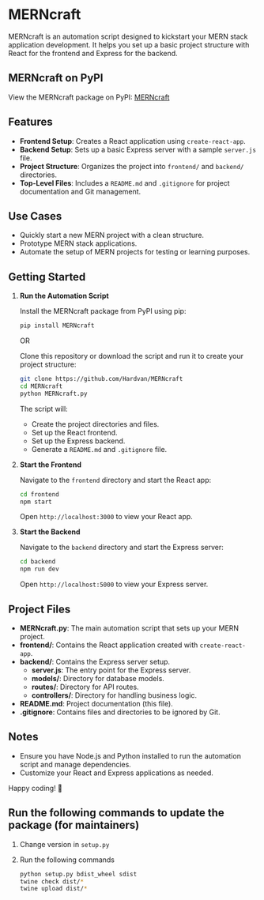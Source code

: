 # MERNcraft

MERNcraft is an automation script designed to kickstart your MERN stack application development. It helps you set up a basic project structure with React for the frontend and Express for the backend.

## MERNcraft on PyPI

View the MERNcraft package on PyPI: [MERNcraft](https://pypi.org/project/MERNcraft/)

## Features

- **Frontend Setup**: Creates a React application using `create-react-app`.
- **Backend Setup**: Sets up a basic Express server with a sample `server.js` file.
- **Project Structure**: Organizes the project into `frontend/` and `backend/` directories.
- **Top-Level Files**: Includes a `README.md` and `.gitignore` for project documentation and Git management.

## Use Cases

- Quickly start a new MERN project with a clean structure.
- Prototype MERN stack applications.
- Automate the setup of MERN projects for testing or learning purposes.

## Getting Started

1. **Run the Automation Script**

   Install the MERNcraft package from PyPI using pip:

   ```bash
   pip install MERNcraft
   ```

   OR

   Clone this repository or download the script and run it to create your project structure:

   ```bash
   git clone https://github.com/Hardvan/MERNcraft
   cd MERNcraft
   python MERNcraft.py
   ```

   The script will:

   - Create the project directories and files.
   - Set up the React frontend.
   - Set up the Express backend.
   - Generate a `README.md` and `.gitignore` file.

2. **Start the Frontend**

   Navigate to the `frontend` directory and start the React app:

   ```bash
   cd frontend
   npm start
   ```

   Open `http://localhost:3000` to view your React app.

3. **Start the Backend**

   Navigate to the `backend` directory and start the Express server:

   ```bash
   cd backend
   npm run dev
   ```

   Open `http://localhost:5000` to view your Express server.

## Project Files

- **MERNcraft.py**: The main automation script that sets up your MERN project.
- **frontend/**: Contains the React application created with `create-react-app`.
- **backend/**: Contains the Express server setup.
  - **server.js**: The entry point for the Express server.
  - **models/**: Directory for database models.
  - **routes/**: Directory for API routes.
  - **controllers/**: Directory for handling business logic.
- **README.md**: Project documentation (this file).
- **.gitignore**: Contains files and directories to be ignored by Git.

## Notes

- Ensure you have Node.js and Python installed to run the automation script and manage dependencies.
- Customize your React and Express applications as needed.

Happy coding! 🚀

## Run the following commands to update the package (for maintainers)

1. Change version in `setup.py`
2. Run the following commands

   ```bash
   python setup.py bdist_wheel sdist
   twine check dist/*
   twine upload dist/*
   ```
